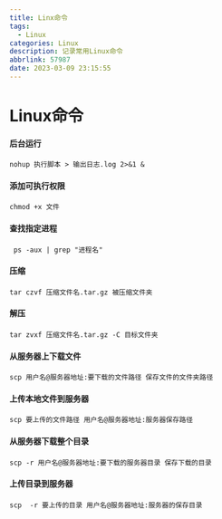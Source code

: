 ```yaml
---
title: Linx命令
tags:
  - Linux
categories: Linux
description: 记录常用Linux命令
abbrlink: 57987
date: 2023-03-09 23:15:55
---
```


# 

# Linux命令

#### 后台运行

```shell
nohup 执行脚本 > 输出日志.log 2>&1 & 
```

#### 添加可执行权限

```shell
chmod +x 文件
```

#### 查找指定进程

```shell
 ps -aux | grep "进程名" 
```

#### 压缩

```shell
tar czvf 压缩文件名.tar.gz 被压缩文件夹
```

#### 解压

```shell
tar zvxf 压缩文件名.tar.gz -C 目标文件夹
```

#### 从服务器上下载文件

```shell
scp 用户名@服务器地址:要下载的文件路径 保存文件的文件夹路径
```

#### 上传本地文件到服务器

```shell
scp 要上传的文件路径 用户名@服务器地址:服务器保存路径 
```

#### 从服务器下载整个目录

```shell
scp -r 用户名@服务器地址:要下载的服务器目录 保存下载的目录
```

#### 上传目录到服务器

```shell
scp  -r 要上传的目录 用户名@服务器地址:服务器的保存目录
```
